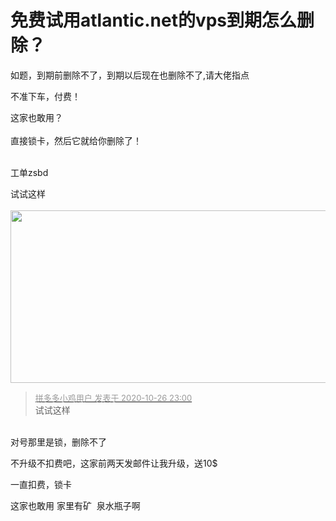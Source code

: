 # 免费试用atlantic.net的vps到期怎么删除？


如题，到期前删除不了，到期以后现在也删除不了,请大佬指点

不准下车，付费！

这家也敢用？<br />
<br />
直接锁卡，然后它就给你删除了！<br />
<br />
<img src="static/image/smiley/default/lol.gif" smilieid="12" border="0" alt="" /><img src="static/image/smiley/default/lol.gif" smilieid="12" border="0" alt="" /><img src="static/image/smiley/default/lol.gif" smilieid="12" border="0" alt="" />

工单zsbd

试试这样<br />
<br />
<img id="aimg_nO6p4" onclick="zoom(this, this.src, 0, 0, 0)" class="zoom" width="600" height="276" src="https://pic.4usy.art/images/2020/10/26/30ebf3758e82e6198c87ec8209df47d8.png" onmouseover="img_onmouseoverfunc(this)" onclick="zoom(this)" style="cursor:pointer" border="0" alt="" />

<div class="quote"><blockquote><font size="2"><a href="https://www.hostloc.com/forum.php?mod=redirect&amp;goto=findpost&amp;pid=9356636&amp;ptid=758774" target="_blank"><font color="#999999">拼多多小鸡用户 发表于 2020-10-26 23:00</font></a></font><br />
试试这样</blockquote></div><br />
对号那里是锁，删除不了

不升级不扣费吧，这家前两天发邮件让我升级，送10$

一直扣费，锁卡

这家也敢用 家里有矿&nbsp;&nbsp;泉水瓶子啊
